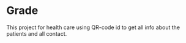 # Grade
This project for health care using QR-code id to get all info about the patients and all contact.
